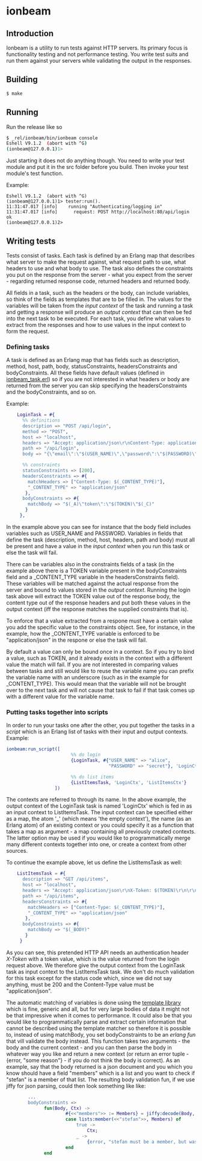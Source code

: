 # ionbeam

## Introduction
Ionbeam is a utility to run tests against HTTP servers. Its primary
focus is functionality testing and not performance testing. You write
test suits and run them against your servers while validating the
output in the responses.

## Building

```bash
$ make
```

## Running

Run the release like so

```bash
$ _rel/ionbeam/bin/ionbeam console
Eshell V9.1.2  (abort with ^G)
(ionbeam@127.0.0.1)1>
```

Just starting it does not do anything though. You need to write your
test module and put it in the src folder before you build. Then invoke
your test module's test function.

Example:

```
Eshell V9.1.2  (abort with ^G)
(ionbeam@127.0.0.1)1> tester:run().
11:31:47.017 [info]    running "Authenticating/logging in"
11:31:47.017 [info]      request: POST http://localhost:80/api/login
ok
(ionbeam@127.0.0.1)2>
```


## Writing tests

Tests consist of tasks. Each task is defined by an Erlang map that
describes what server to make the request against, what request path
to use, what headers to use and what body to use. The task also
defines the constraints you put on the response from the server - what
you expect from the server - regarding returned response code,
returned headers and returned body.

All fields in a task, such as the headers or the body, can include
variables, so think of the fields as templates that are to be filled
in. The values for the variables will be taken from the _input
context_ of the task and running a task and getting a response will
produce an _output context_ that can then be fed into the next task to
be executed. For each task, you define what values to extract from the
responses and how to use values in the input context to form the
request.

### Defining tasks
A task is defined as an Erlang map that has fields such as
description, method, host, path, body, statusConstraints,
headersConstraints and bodyConstraints.  All these fields have default
values (defined in
[ionbeam_task.erl](https://github.com/peffis/ionbeam/blob/170a24857e9762bfa4c601d17c2109ad4fb6879b/src/ionbeam_task.erl#L6-L17))
so if you are not interested in what headers or body are returned from
the server you can skip specifying the headersConstraints and the
bodyConstraints, and so on.

Example:

```erlang
    LoginTask = #{
      %% definitions
      description => "POST /api/login",
      method => "POST",
      host => "localhost",
      headers => "Accept: application/json\r\nContent-Type: application/json\r\n\r\n",
      path => "/api/login",
      body => "{\"email\":\"$(USER_NAME)\",\"password\":\"$(PASSWORD)\"}",

      %% constraints
      statusConstraints => [200],
      headersConstraints => #{
        matchHeaders => ["Content-Type: $(_CONTENT_TYPE)"],
        "_CONTENT_TYPE" => "application/json"
       },
      bodyConstraints => #{
        matchBody => "$(_A)\"token\":\"$(TOKEN)\"$(_C)"
       }
     },
```

In the example above you can see for instance that the body field
includes variables such as USER_NAME and PASSWORD. Variables in fields
that define the task (description, method, host, headers, path and
body) must all be present and have a value in the _input context_ when
you run this task or else  the task will fail.

There can be variables also in the constraints fields of a task (in the
example above there is a TOKEN variable present in the bodyConstraints
field and a _CONTENT_TYPE variable in the headersConstraints field). These variables
will be matched against the actual response from the server and bound to
values stored in the _output context_. Running the login task above
will extract the TOKEN value out of the response body, the content
type out of the response headers and put both these values in the
output context (iff the response matches the supplied constraints that
is).

To enforce that a value extracted from a respone must have a certain
value you add the specific value to the constraints object. See, for
instance, in the example, how the _CONTENT_TYPE variable is enforced
to be "application/json" in the respone or else the task will fail.

By default a value can only be bound once in a context. So if you try
to bind a value, such as TOKEN, and it already exists in the context
with a different value the match will fail. If you are not interested
in comparing values between tasks and still would like to reuse the
variable name you can prefix the variable name with an underscore
(such as in the example for _CONTENT_TYPE). This would mean that the
variable will not be brought over to the next task and will not cause
that task to fail if that task comes up with a different value for the
variable name.

### Putting tasks together into scripts

In order to run your tasks one after the other, you put together the
tasks in a _script_ which is an Erlang list of tasks with
their input and output contexts. Example:

```erlang
ionbeam:run_script([
                        %% do login
                        {LoginTask, #{"USER_NAME" => "alice",
                                      "PASSWORD" => "secret"}, 'LoginCtx'},

                        %% do list items
                        {ListItemsTask, 'LoginCtx', 'ListItemsCtx'}
                  ])
```

The contexts are referred to through its name. In the above
example, the output context of the LoginTask task is named 'LoginCtx'
which is fed in as an input context to ListItemsTask. The input
context can be specified either as a map, the atom '_'
(which means 'the empty context'), the name (as an Erlang atom) of an
existing context or you could specify it as a function that takes a map as
argument - a map containing
all previously created contexts. The latter option may be used if you would like to programmatically
merge many different contexts together into one, or create a
context from other sources.


To continue the example above, let us define the ListItemsTask as
well:

```erlang
    ListItemsTask = #{
      description => "GET /api/items",
      host => "localhost",
      headers => "Accept: application/json\r\nX-Token: $(TOKEN)\r\n\r\n",
      path => "/api/items",
      headersConstraints => #{
        matchHeaders => ["Content-Type: $(_CONTENT_TYPE)"],
        "_CONTENT_TYPE" => "application/json"
       },
      bodyConstraints => #{
        matchBody => "$(_BODY)"
       }
     }
```

As you can see, this pretended HTTP API needs an authentication
header <i>X-Token</i> with a token value, which is the value
returned from the login request above. We therefore give the output
context from the LoginTask task as input context to the ListItemsTask
task. We don't do much validation for this task except for the status
code which, since we did not say anything, must be 200 and the
Content-Type value must be "application/json".

The automatic matching of variables is done using the [template
library](https://github.com/peffis/template) which is fine, generic
and all, but for very large bodies of data it might not be that
impressive when it comes to performance. It could also be that you
would like to programmatically parse and extract certain information
that cannot be described using the template matcher so therefore it is
possible to, instead of using matchBody, you set bodyConstraints to be an _erlang fun_ that
vill validate the body instead. This function takes two arguments -
the body and the current context - and you can then parse the body in
whatever way you like and return a new context (or return an error
tuple - {error, "some reason"} - if you do not think the body is
correct). As an example, say that the body returned is a json document
and you which you know should have a field "members" which is a list
and you want to check if "stefan" is a member of that list. The
resulting body validation fun, if we use jiffy for json parsing, could
then look something like like:

```erlang
        ...
        bodyConstraints =>
              fun(Body, Ctx) ->
                      #{<<"members">> := Members} = jiffy:decode(Body, [return_maps]),
                      case lists:member(<<"stefan">>, Members) of
                          true ->
                              Ctx;
                          _ ->
                              {error, "stefan must be a member, but was not"}
                      end
              end
```